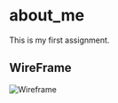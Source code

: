 # about_me

This is my first assignment. 

## WireFrame

![Wireframe](https://i.imgur.com/5wUQHCW.jpg)
